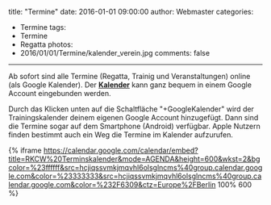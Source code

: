 title: "Termine"
date: 2016-01-01 09:00:00
author: Webmaster
categories:
- Termine
tags:
- Termine
- Regatta
photos:
- 2016/01/01/Termine/kalender_verein.jpg
comments: false
---

[link_rkcw_cal]: https://calendar.google.com/calendar/embed?title=RKCW%20Terminskalender&mode=AGENDA&height=600&wkst=2&bgcolor=%23ffffff&src=hcjiqssvmkjmqvhl6olsglncms%40group.calendar.google.com&color=%23333333&src=hcjiqssvmkjmqvhl6olsglncms%40group.calendar.google.com&color=%232F6309&ctz=Europe%2FBerlin

Ab sofort sind alle Termine (Regatta, Trainig und Veranstaltungen) online (als Google Kalender). Der [**Kalender**][link_rkcw_cal] kann ganz bequem in einem Google Account eingebunden werden. 

<!-- more -->

Durch das Klicken unten auf die Schaltfläche "+GoogleKalender" wird der Trainingskalender deinem eigenen Google Account hinzugefügt. Dann sind die Termine sogar auf dem Smartphone (Android) verfügbar. Apple Nutzern finden bestimmt auch ein Weg die Termine im Kalender aufzurufen.

{% iframe https://calendar.google.com/calendar/embed?title=RKCW%20Terminskalender&mode=AGENDA&height=600&wkst=2&bgcolor=%23ffffff&src=hcjiqssvmkjmqvhl6olsglncms%40group.calendar.google.com&color=%23333333&src=hcjiqssvmkjmqvhl6olsglncms%40group.calendar.google.com&color=%232F6309&ctz=Europe%2FBerlin 100% 600 %}

